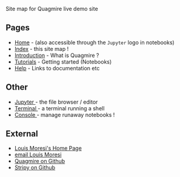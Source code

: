 
Site map for Quagmire live demo site

## Pages

   * [Home](index.md) - (also accessible through the `Jupyter` logo in notebooks)
   * [Index](SiteMap.md) - this site map !
   * [Introduction](Introduction.md) - What is Quagmire ?
   * [Tutorials](Tutorials.md) - Getting started (Notebooks)
   * [Help](HelpMe.md) - Links to documentation etc   

<!--
## Notebooks

  * <a href="/notebooks/Notebooks/Introduction"> Getting started </a> - Introducing jupyter and ipython
-->

## Other

   * <a href="/notebooks/Notebooks/"> Jupyter </a> - the file browser / editor
   * <a href="/terminals/1"> Terminal </a> - a terminal running a shell
   * <a href="/tree#running"> Console </a> - manage runaway notebooks !


## External
   * [Louis Moresi's Home Page](http://www.moresi.info)
   * [email Louis Moresi](mailto:Louis.Moresi@unimelb.edu.au)
   * [Quagmire on Github](https://github.com/University-of-Melbourne-Geodynamics/quagmire)
   * [Stripy on Github](https://github.com/University-of-Melbourne-Geodynamics/stripy)
